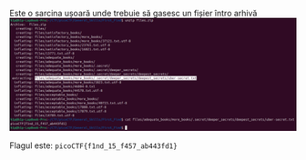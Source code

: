 Este o sarcina ușoară unde trebuie să gasesc un fișier întro arhivă 
![alt text](image/first_find.png)

Flagul este: `picoCTF{f1nd_15_f457_ab443fd1}`
